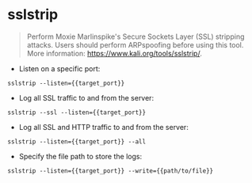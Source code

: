 # sslstrip

> Perform Moxie Marlinspike's Secure Sockets Layer (SSL) stripping attacks. Users should perform ARPspoofing before using this tool.
> More information: <https://www.kali.org/tools/sslstrip/>.

- Listen on a specific port:

`sslstrip --listen={{target_port}}`

- Log all SSL traffic to and from the server:

`sslstrip --ssl --listen={{target_port}}`

- Log all SSL and HTTP traffic to and from the server:

`sslstrip --listen={{target_port}} --all`

- Specify the file path to store the logs:

`sslstrip --listen={{target_port}} --write={{path/to/file}}`
